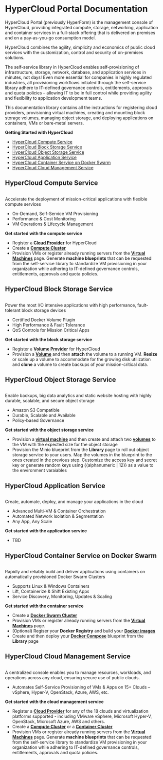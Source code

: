 <figure>
<img src="http://www.hypergrid.com/wp-content/themes/hypergrid/img/logo.png" alt="" />
</figure>

HyperCloud Portal Documentation 
===========================

HyperCloud Portal (previously HyperForm) is the management console of HyperCloud, providing integrated compute, storage, networking, application and container services in a full-stack offering that is delivered on premises and on a pay-as-you-go consumption model.

HyperCloud combines the agility, simplicity and economics of public cloud services with the customization, control and security of on-premises solutions. 

The self-service library in HyperCloud enables self-provisioning of infrastructure, storage, network, database, and application services in minutes, not days! Even more essential for companies in highly regulated industries, all provisioning workflows initiated through the self-service library adhere to IT-defined governance controls, entitlements, approvals and quota policies – allowing IT to be in full control while providing agility and flexibility to application development teams.

This documentation library contains all the instructions for registering cloud providers, provisioning virtual machines, creating and mounting block storage volumes, managing object storage, and deploying applications on containers, VMs or bare-metal servers.

**Getting Started with HyperCloud**  

- [HyperCloud Compute Service](#hypercloud-compute-service)
- [HyperCloud Block Storage Service](#hypercloud-block-storage-service)
- [HyperCloud Object Storage Service](#hypercloud-object-storage-service)
- [HyperCloud Application Service](#hypercloud-application-service)
- [HyperCloud Container Service on Docker Swarm](#hypercloud-container-service-on-docker-swarm)
- [HyperCloud Cloud Management Service](#hypercloud-cloud-management-service)

HyperCloud Compute Service
----------

<figure>
<img src="https://dl.dropboxusercontent.com/u/416809645/Screenshots/compute-service.png" alt="" />
</figure>

Accelerate the deployment of mission-critical applications with flexible compute services

-   On-Demand, Self-Service VM Provisioning
-   Performance & Cost Monitoring
-   VM Operations & Lifecycle Management

**Get started with the compute service**

-   Register a [**Cloud Provider**](https://github.com/hypergrid-inc/documentation/tree/master/cloud-providers/hypercloud) for HyperCloud
-   Create a [**Compute Cluster**](https://github.com/hypergrid-inc/documentation/tree/master/clusters)
-   Provision VMs or register already running servers from the [**Virtual Machines**](https://github.com/hypergrid-inc/documentation/tree/master/virtual-machines) page. Generate **machine blueprints** that can be requested from the self-service library to standardize VM provisioning in your organization while adhering to IT-defined governance controls, entitlements, approvals and quota policies.


HyperCloud Block Storage Service
----------

<figure>
<img src="https://dl.dropboxusercontent.com/u/416809645/Screenshots/block-storage-service.png" alt="" />
</figure>

Power the most I/O intensive applications with high performance, fault-tolerant block storage devices
-   Certified Docker Volume Plugin
-   High Performance & Fault Tolerance
-   QoS Controls for Mission Critical Apps


**Get started with the block storage service**

-   Register a [**Volume Provider**](https://github.com/hypergrid-inc/documentation/tree/master/cloud-providers/hypercloud) for HyperCloud
-   Provision a [**Volume**](https://github.com/hypergrid-inc/documentation/tree/master/volumes) and then **attach** the volume to a running VM. **Resize** or scale up a volume to accommodate for the growing disk utilization and **clone** a volume to create backups of your mission-critical data.


HyperCloud Object Storage Service
----------

<figure>
<img src="https://dl.dropboxusercontent.com/u/416809645/Screenshots/object-storage-service.png" alt="" />
</figure>

Enable backups, big data analytics and static website hosting with highly durable, scalable, and secure object storage
-   Amazon S3 Compatible
-   Durable, Scalable and Available
-   Policy-based Governance

**Get started with the object storage service**

-   Provision a [**virtual machine**](https://github.com/hypergrid-inc/documentation/tree/master/virtual-machines) and then create and attach two [**volumes**](https://github.com/hypergrid-inc/documentation/tree/master/volumes) to the VM with the expected size for the object storage
-   Provision the Minio blueprint from the **Library** page to roll out object storage service to your users. Map the volumes in the blueprint to the ones created in the previous step. Customize the access key and secret key or generate random keys using {{alphanumeric | 12}} as a value to the environment varaiables 


HyperCloud Application Service
----------

<figure>
<img src="https://dl.dropboxusercontent.com/u/416809645/Screenshots/application-service.png" alt="" />
</figure>

Create, automate, deploy, and manage your applications in the cloud
-   Advanced Multi-VM & Container Orchestration
-   Automated Network Isolation & Segmentation
-   Any App, Any Scale

**Get started with the application service**

-   TBD


HyperCloud Container Service on Docker Swarm
----------

<figure>
<img src="https://dl.dropboxusercontent.com/u/416809645/Screenshots/container-service.png" alt="" />
</figure>

Rapidly and reliably build and deliver applications using containers on automatically provisioned Docker Swarm Clusters
-   Supports Linux & Windows Containers
-   Lift, Containerize & Shift Existing Apps
-   Service Discovery, Monitoring, Updates & Scaling


**Get started with the container service**

-   Create a [**Docker Swarm Cluster**](https://github.com/hypergrid-inc/documentation/tree/master/clusters)
-   Provision VMs or register already running servers from the [**Virtual Machines**](https://github.com/hypergrid-inc/documentation/tree/master/virtual-machines) page. 
-   (Optional) Regiser your **Docker Registry** and build your [**Docker images**](https://github.com/hypergrid-inc/documentation/tree/master/container-images)
-   Create and then deploy your [**Docker Compose**](https://github.com/hypergrid-inc/documentation/tree/master/library/docker-compose-v1) blueprint from the **Library** page


HyperCloud Cloud Management Service
----------

<figure>
<img src="https://dl.dropboxusercontent.com/u/416809645/Screenshots/cloud-mgmt-service.png" alt="" />
</figure>

A centralized console enables you to manage resources, workloads, and operations across any cloud, ensuring secure use of public clouds.
-   Automates Self-Service Provisioning of VMs & Apps on 15+ Clouds – vSphere, Hyper-V, OpenStack, Azure, AWS, etc.


**Get started with the cloud management service**

-   Register a [**Cloud Provider**](https://github.com/hypergrid-inc/documentation/tree/master/cloud-providers/) for any of the 18 clouds and virtualization platforms supported - including VMware vSphere, Microsoft Hyper-V, OpenStack, Microsoft Azure, AWS and others.
-   Create a [**Compute Cluster**](https://github.com/hypergrid-inc/documentation/tree/master/clusters) or a [**Container Cluster**](https://github.com/hypergrid-inc/documentation/tree/master/clusters)
-   Provision VMs or register already running servers from the [**Virtual Machines**](https://github.com/hypergrid-inc/documentation/tree/master/virtual-machines) page. Generate **machine blueprints** that can be requested from the self-service library to standardize VM provisioning in your organization while adhering to IT-defined governance controls, entitlements, approvals and quota policies.




